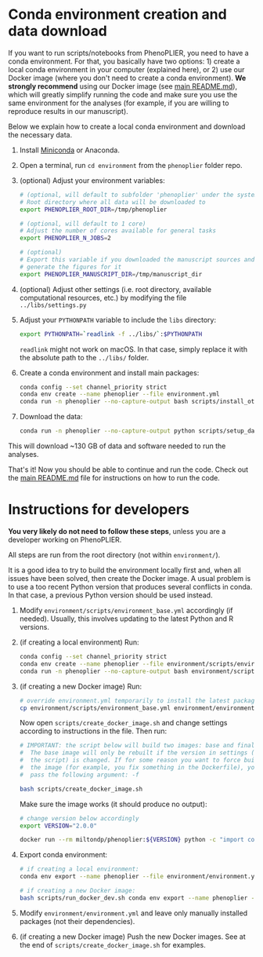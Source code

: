 # Conda environment creation and data download

If you want to run scripts/notebooks from PhenoPLIER, you need to have a conda environment.
For that, you basically have two options: 1) create a local conda environment in your computer (explained here), or 2) use our Docker image (where you don't need to create a conda environment).
**We strongly recommend** using our Docker image (see [main README.md](https://github.com/greenelab/phenoplier)), which will greatly simplify running the code and make sure you use the same environment for the analyses (for example, if you are willing to reproduce results in our manuscript).

Below we explain how to create a local conda environment and download the necessary data.

1. Install [Miniconda](https://docs.conda.io/en/latest/miniconda.html) or Anaconda.

1. Open a terminal, run `cd environment` from the `phenoplier` folder repo.

1. (optional) Adjust your environment variables:

    ```bash
    # (optional, will default to subfolder 'phenoplier' under the system's temporary directory)
    # Root directory where all data will be downloaded to
    export PHENOPLIER_ROOT_DIR=/tmp/phenoplier

    # (optional, will default to 1 core)
    # Adjust the number of cores available for general tasks
    export PHENOPLIER_N_JOBS=2

    # (optional)
    # Export this variable if you downloaded the manuscript sources and want to
    # generate the figures for it
    export PHENOPLIER_MANUSCRIPT_DIR=/tmp/manuscript_dir
    ```

1. (optional) Adjust other settings (i.e. root directory, available computational
   resources, etc.) by modifying the file `../libs/settings.py`

1. Adjust your `PYTHONPATH` variable to include the `libs` directory:

    ```bash
    export PYTHONPATH=`readlink -f ../libs/`:$PYTHONPATH
    ```

    `readlink` might not work on macOS. In that case, simply replace it with
    the absolute path to the `../libs/` folder.

1. Create a conda environment and install main packages:

    ```bash
   conda config --set channel_priority strict
   conda env create --name phenoplier --file environment.yml
   conda run -n phenoplier --no-capture-output bash scripts/install_other_packages.sh
    ```

1. Download the data:

   ```bash
   conda run -n phenoplier --no-capture-output python scripts/setup_data.py
   ```

This will download ~130 GB of data and software needed to run the analyses.

That's it! Now you should be able to continue and run the code.
Check out the [main README.md](https://github.com/greenelab/phenoplier) file for instructions on how to run the code.


# Instructions for developers

**You very likely do not need to follow these steps**, unless you are a developer working on PhenoPLIER.

All steps are run from the root directory (not within `environment/`).

It is a good idea to try to build the environment locally first and, when all issues have been solved, then create the Docker image.
A usual problem is to use a too recent Python version that produces several conflicts in conda.
In that case, a previous Python version should be used instead.

1. Modify `environment/scripts/environment_base.yml` accordingly (if needed).
Usually, this involves updating to the latest Python and R versions.

1. (if creating a local environment) Run:
 
    ```bash
    conda config --set channel_priority strict
    conda env create --name phenoplier --file environment/scripts/environment_base.yml
    conda run -n phenoplier --no-capture-output bash environment/scripts/install_other_packages.sh
    ```

1. (if creating a new Docker image) Run:
    ```bash
    # override environment.yml temporarily to install the latest packages
    cp environment/scripts/environment_base.yml environment/environment.yml
    ```

    Now open `scripts/create_docker_image.sh` and change settings according to instructions in the file.
    Then run:

    ```bash
    # IMPORTANT: the script below will build two images: base and final.
    #  The base image will only be rebuilt if the version in settings (see
    #  the script) is changed. If for some reason you want to force building the
    #  the image (for example, you fix something in the Dockerfile), you have to
    #  pass the following argument: -f

    bash scripts/create_docker_image.sh
    ```

    Make sure the image works (it should produce no output):
    ```bash
    # change version below accordingly
    export VERSION="2.0.0"
    
    docker run --rm miltondp/phenoplier:${VERSION} python -c "import conf; assert hasattr(conf, 'GENERAL')"
    ```

1. Export conda environment:

    ```bash
    # if creating a local environment:
    conda env export --name phenoplier --file environment/environment.yml

    # if creating a new Docker image:
    bash scripts/run_docker_dev.sh conda env export --name phenoplier --file environment/environment.yml
    ```

1. Modify `environment/environment.yml` and leave only manually installed packages (not their dependencies).

1. (if creating a new Docker image) Push the new Docker images.
See at the end of `scripts/create_docker_image.sh` for examples.

